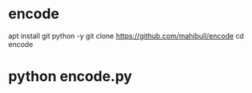 # encode

apt install git python -y
git clone
https://github.com/mahibull/encode
cd encode
# python encode.py

